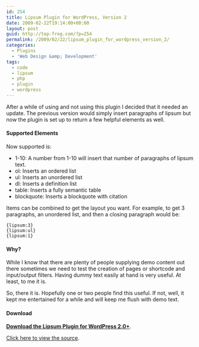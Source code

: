 ```yaml
---
id: 254
title: Lipsum Plugin for WordPress, Version 2
date: 2009-02-22T19:14:00+00:00
layout: post
guid: http://top-frog.com/?p=254
permalink: /2009/02/22/lipsum_plugin_for_wordpress_version_2/
categories:
  - Plugins
  - 'Web Design &amp; Development'
tags:
  - code
  - lipsum
  - php
  - plugin
  - wordpress
---
```

After a while of using and not using this plugin I decided that it needed an update. The previous version would simply insert paragraphs of lipsum but now the plugin is set up to return a few helpful elements as well.



#### Supported Elements

Now supported is:

  * 1-10: A number from 1-10 will insert that number of paragraphs of lipsum text. 
  * ol: Inserts an ordered list 
  * ul: Inserts an unordered list 
  * dl: Inserts a definition list 
  * table: Inserts a fully semantic table 
  * blockquote: Inserts a blockquote with citation 

Items can be combined to get the layout you want. For example, to get 3 paragraphs, an unordered list, and then a closing paragraph would be:

```
{lipsum:3}
{lipsum:ul}
{lipsum:1}
```

#### Why?

While I know that there are plenty of people supplying demo content out there sometimes we need to test the creation of pages or shortcode and input/output filters. Having dummy text easily at hand is very useful. At least, to me it is.

So, there it is. Hopefully one or two people find this useful. If not, well, it kept me entertained for a while and will keep me flush with demo text.

#### Download

**[Download the Lipsum Plugin for WordPress 2.0+](/files/scripts/lipsum.php.zip)**.

[Click here to view the source](/script_src/lipsum.php).